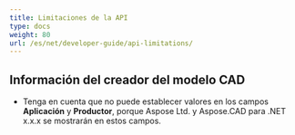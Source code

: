 ```yaml
---
title: Limitaciones de la API
type: docs
weight: 80
url: /es/net/developer-guide/api-limitations/
---
```


## **Información del creador del modelo CAD**
- Tenga en cuenta que no puede establecer valores en los campos **Aplicación** y **Productor**, porque Aspose Ltd. y Aspose.CAD para .NET x.x.x se mostrarán en estos campos.
